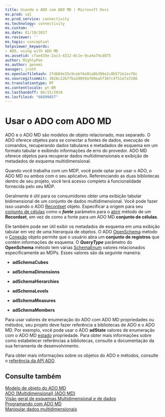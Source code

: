 ```yaml
---
title: Usando o ADO com ADO MD | Microsoft Docs
ms.prod: sql
ms.prod_service: connectivity
ms.technology: connectivity
ms.custom: ''
ms.date: 01/19/2017
ms.reviewer: ''
ms.topic: conceptual
helpviewer_keywords:
- ADO, using with ADO MD
ms.assetid: cfae435e-2ac3-4312-8c1e-9ca4a74cd875
author: MightyPen
ms.author: genemi
manager: jroth
ms.openlocfilehash: 2fd684e35c9cebf4a91a0b396e2c8b572e1ecf8c
ms.sourcegitcommit: 3026c22b7fba19059a769ea5f367c4f51efaf286
ms.translationtype: MT
ms.contentlocale: pt-BR
ms.lasthandoff: 06/15/2019
ms.locfileid: "66699857"
---
```

# <a name="using-ado-with-ado-md"></a>Usar o ADO com ADO MD
ADO e o ADO MD são modelos de objeto relacionado, mas separado. O ADO oferece objetos para se conectar a fontes de dados, execução de comandos, recuperando dados tabulares e metadados de esquema em um formato tabular e exibindo informações de erro do provedor. ADO MD oferece objetos para recuperar dados multidimensionais e exibição de metadados de esquema multidimensional.  
  
 Quando você trabalha com um MDP, você pode optar por usar o ADO, o ADO MD ou ambos com o seu aplicativo. Referenciando as duas bibliotecas dentro de seu projeto, você terá acesso completo à funcionalidade fornecida pelo seu MDP.  
  
 Geralmente é útil para os consumidores obter uma exibição tabular bidimensional de um conjunto de dados multidimensional. Você pode fazer isso usando o ADO [Recordset](../../../ado/reference/ado-api/recordset-object-ado.md) objeto. Especificar a origem para seu [conjunto de células](../../../ado/reference/ado-md-api/cellset-object-ado-md.md) como o ***fonte*** parâmetro para o [abrir](../../../ado/reference/ado-api/open-method-ado-recordset.md) método de um **Recordset**, em vez de como a fonte para um ADO MD **conjunto de células**.  
  
 Ele também pode ser útil exibir os metadados de esquema em uma exibição tabular em vez de uma hierarquia de objetos. O ADO [OpenSchema](../../../ado/reference/ado-api/openschema-method.md) método o [Conexão](../../../ado/reference/ado-api/connection-object-ado.md) objeto permite que o usuário abra um **conjunto de registros** que contém informações de esquema. O ***QueryType*** parâmetro do **OpenSchema** método tem várias [SchemaEnum](../../../ado/reference/ado-api/schemaenum.md) valores relacionados especificamente ao MDPs. Esses valores são da seguinte maneira:  
  
-   **adSchemaCubes**  
  
-   **adSchemaDimensions**  
  
-   **adSchemaHierarchies**  
  
-   **adSchemaLevels**  
  
-   **adSchemaMeasures**  
  
-   **adSchemaMembers**  
  
 Para usar valores de enumeração do ADO com ADO MD propriedades ou métodos, seu projeto deve fazer referência a bibliotecas de ADO e o ADO MD. Por exemplo, você pode usar o ADO **adState** valores de enumeração com o ADO MD [estado](../../../ado/reference/ado-md-api/state-property-ado-md.md) propriedade. Para obter mais informações sobre como estabelecer referências a bibliotecas, consulte a documentação da sua ferramenta de desenvolvimento.  
  
 Para obter mais informações sobre os objetos do ADO e métodos, consulte o [referência da API ADO](../../../ado/reference/ado-api/ado-api-reference.md).  
  
## <a name="see-also"></a>Consulte também  
 [Modelo de objeto do ADO MD](../../../ado/reference/ado-md-api/ado-md-object-model.md)   
 [ADO (Multidimensional) (ADO MD)](../../../ado/guide/multidimensional/ado-multidimensional-ado-md.md)   
 [Visão geral de esquemas Multidimensional e de dados](../../../ado/guide/multidimensional/overview-of-multidimensional-schemas-and-data.md)   
 [Programando com ADO MD](../../../ado/guide/multidimensional/programming-with-ado-md.md)   
 [Manipular dados multidimensionais](../../../ado/guide/multidimensional/working-with-multidimensional-data.md)
